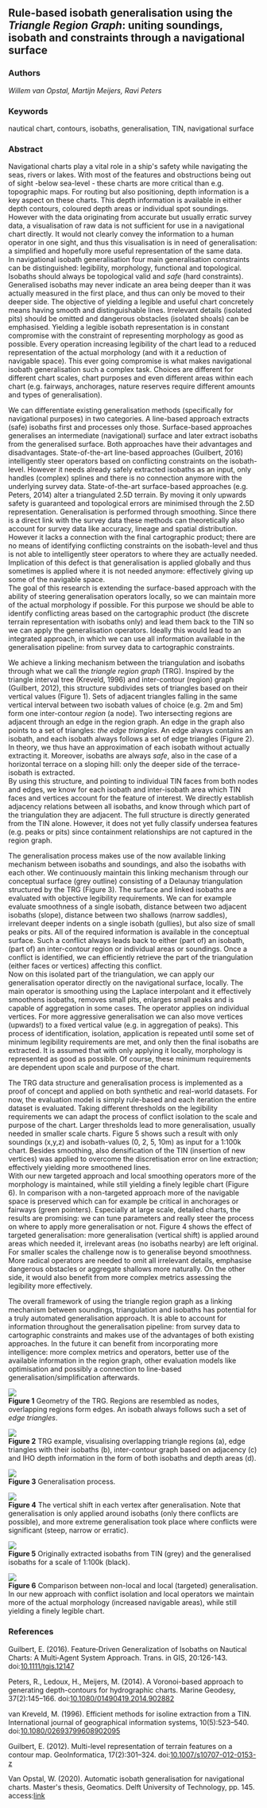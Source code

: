 ## Rule-based isobath generalisation using the *Triangle Region Graph*: uniting soundings, isobath and constraints through a navigational surface

### Authors

*Willem van Opstal, Martijn Meijers, Ravi Peters*

### Keywords

nautical chart, contours, isobaths, generalisation, TIN, navigational surface

### Abstract

Navigational charts play a vital role in a ship's safety while navigating the seas, rivers or lakes. With most of the features and obstructions being out of sight -below sea-level - these charts are more critical than e.g. topographic maps. For routing but also positioning, depth information is a key aspect on these charts. This depth information is available in either depth contours, coloured depth areas or individual spot soundings. However with the data originating from accurate but usually erratic survey data, a visualisation of raw data is not sufficient for use in a navigational chart directly. It would not clearly convey the information to a human operator in one sight, and thus this visualisation is in need of generalisation: a simplified and hopefully more useful representation of the same data.  
In navigational isobath generalisation four main generalisation constraints can be distinguished: legibility, morphology, functional and topological. Isobaths should always be topological valid and *safe* (hard constraints). Generalised isobaths may never indicate an area being deeper than it was actually measured in the first place, and thus can only be moved to their deeper side. The objective of yielding a legible and useful chart concretely means having smooth and distinguishable lines. Irrelevant details (isolated pits) should be omitted and dangerous obstacles (isolated shoals) can be emphasised. Yielding a legible isobath representation is in constant compromise with the constraint of representing morphology as good as possible. Every operation increasing legibility of the chart lead to a reduced representation of the actual morphology (and with it a reduction of navigable space). This ever going compromise is what makes navigational isobath generalisation such a complex task. Choices are different for different chart scales, chart purposes and even different areas within each chart (e.g. fairways, anchorages, nature reserves require different amounts and types of generalisation).

We can differentiate existing generalisation methods (specifically for navigational purposes) in two categories. A line-based approach extracts (safe) isobaths first and processes only those. Surface-based approaches generalises an intermediate (navigational) surface and later extract isobaths from the generalised surface. Both approaches have their advantages and disadvantages. State-of-the-art line-based approaches (Guilbert, 2016) intelligently steer operators based on conflicting constraints on the isobath-level. However it needs already safely extracted isobaths as an input, only handles (complex) splines and there is no connection anymore with the underlying survey data. State-of-the-art surface-based approaches (e.g. Peters, 2014) alter a triangulated 2.5D terrain. By moving it only upwards safety is guaranteed and topological errors are minimised through the 2.5D representation. Generalisation is performed through smoothing. Since there is a direct link with the survey data these methods can theoretically also account for survey data like accuracy, lineage and spatial distribution. However it lacks a connection with the final cartographic product; there are no means of identifying conflicting constraints on the isobath-level and thus is not able to intelligently steer operators to where they are actually needed. Implication of this defect is that generalisation is applied globally and thus sometimes is applied where it is not needed anymore: effectively giving up some of the navigable space.  
The goal of this research is extending the surface-based approach with the ability of steering generalisation operators locally, so we can maintain more of the actual morphology if possible. For this purpose we should be able to identify conflicting areas based on the cartographic product (the discrete terrain representation with isobaths only) and lead them back to the TIN so we can apply the generalisation operators. Ideally this would lead to an integrated approach, in which we can use all information available in the generalisation pipeline: from survey data to cartographic constraints.

We achieve a linking mechanism between the triangulation and isobaths through what we call the *triangle region graph* (TRG). Inspired by the triangle interval tree (Kreveld, 1996) and inter-contour (region) graph (Guilbert, 2012), this structure subdivides sets of triangles based on their vertical values (Figure 1). Sets of adjacent triangles falling in the same vertical interval between two isobath values of choice (e.g. 2m and 5m) form one inter-contour *region* (a node). Two intersecting regions are adjacent through an edge in the region graph. An edge in the graph also points to a set of triangles: *the edge triangles*. An edge always contains an isobath, and each isobath always follows a set of edge triangles (Figure 2). In theory, we thus have an approximation of each isobath without actually extracting it. Moreover, isobaths are always *safe*, also in the case of a horizontal terrace on a sloping hill: only the deeper side of the terrace-isobath is extracted.  
By using this structure, and pointing to individual TIN faces from both nodes and edges, we know for each isobath and inter-isobath area which TIN faces and vertices account for the feature of interest. We directly establish adjacency relations between all isobaths, and know through which part of the triangulation they are adjacent. The full structure is directly generated from the TIN alone. However, it does not yet fully classify undersea features (e.g. peaks or pits) since containment relationships are not captured in the region graph.

The generalisation process makes use of the now available linking mechanism between isobaths and soundings, and also the isobaths with each other. We continuously maintain this linking mechanism through our conceptual surface (grey outline) consisting of a Delaunay triangulation structured by the TRG (Figure 3). The surface and linked isobaths are evaluated with objective legibility requirements. We can for example evaluate smoothness of a single isobath, distance between two adjacent isobaths (slope), distance between two shallows (narrow saddles), irrelevant deeper indents on a single isobath (gullies), but also size of small peaks or pits. All of the required information is available in the conceptual surface. Such a conflict always leads back to either (part of) an isobath, (part of) an inter-contour region or individual areas or soundings. Once a conflict is identified, we can efficiently retrieve the part of the triangulation (either faces or vertices) affecting this conflict.  
Now on this isolated part of the triangulation, we can apply our generalisation operator directly on the navigational surface, locally. The main operator is smoothing using the Laplace interpolant and it effectively smoothens isobaths, removes small pits, enlarges small peaks and is capable of aggregation in some cases. The operator applies on individual vertices. For more aggressive generalisation we can also move vertices (upwards!) to a fixed vertical value (e.g. in aggregation of peaks). This process of identification, isolation, application is repeated until some set of minimum legibility requirements are met, and only then the final isobaths are extracted. It is assumed that with only applying it locally, morphology is represented as good as possible. Of course, these minimum requirements are dependent upon scale and purpose of the chart.

The TRG data structure and generalisation process is implemented as a proof of concept and applied on both synthetic and real-world datasets. For now, the evaluation model is simply rule-based and each iteration the entire dataset is evaluated. Taking different thresholds on the legibility requirements we can adapt the process of conflict isolation to the scale and purpose of the chart. Larger thresholds lead to more generalisation, usually needed in smaller scale charts. Figure 5 shows such a result with only soundings (x,y,z) and isobath-values (0, 2, 5, 10m) as input for a 1:100k chart. Besides smoothing, also densification of the TIN (insertion of new vertices) was applied to overcome the discretisation error on line extraction; effectively yielding more smoothened lines.  
With our new targeted approach and local smoothing operators more of the morphology is maintained, while still yielding a finely legible chart (Figure 6). In comparison with a non-targeted approach more of the navigable space is preserved which can for example be critical in anchorages or fairways (green pointers). Especially at large scale, detailed charts, the results are promising: we can tune parameters and really steer the process on where to apply more generalisation or not. Figure 4 shows the effect of targeted generalisation: more generalisation (vertical shift) is applied around areas which needed it, irrelevant areas (no isobaths nearby) are left original. For smaller scales the challenge now is to generalise beyond smoothness. More radical operators are needed to omit all irrelevant details, emphasise dangerous obstacles or aggregate shallows more naturally. On the other side, it would also benefit from more complex metrics assessing the legibility more effectively.

The overall framework of using the triangle region graph as a linking mechanism between soundings, triangulation and isobaths has potential for a truly automated generalisation approach. It is able to account for information throughout the generalisation pipeline: from survey data to cartographic constraints and makes use of the advantages of both existing approaches. In the future it can benefit from incorporating more intelligence: more complex metrics and operators, better use of the available information in the region graph, other evaluation models like optimisation and possibly a connection to line-based generalisation/simplification afterwards.

![](img/trg_generation.png)  
**Figure 1** Geometry of the TRG. Regions are resembled as nodes, overlapping regions form edges. An isobath always follows such a set of *edge triangles*.

![](img/trg_example.png)  
**Figure 2** TRG example, visualising overlapping triangle regions (a), edge triangles with their isobaths (b), inter-contour graph based on adjacency (c) and IHO depth information in the form of both isobaths and depth areas (d).

![](img/generalisation_process.png)  
**Figure 3** Generalisation process.

![](img/vertical_differences.png)  
**Figure 4** The vertical shift in each vertex after generalisation. Note that generalisation is only applied around isobaths (only there conflicts are possible), and more extreme generalisation took place where conflicts were significant (steep, narrow or erratic).

![](img/margate_tin_trg.png)  
**Figure 5** Originally extracted isobaths from TIN (grey) and the generalised isobaths for a scale of 1:100k (black).

![](img/margate_comparison.png)  
**Figure 6** Comparison between non-local and local (targeted) generalisation. In our new approach with conflict isolation and local operators we maintain more of the actual morphology (increased navigable areas), while still yielding a finely legible chart.

### References

Guilbert, E. (2016). Feature‐Driven Generalization of Isobaths on Nautical Charts: A Multi‐Agent System Approach. Trans. in GIS, 20:126-143. doi:[10.1111/tgis.12147](https://doi.org/10.1111/tgis.12147)

Peters, R., Ledoux, H., Meijers, M. (2014). A Voronoi-based approach to generating depth-contours for hydrographic charts. Marine Geodesy, 37(2):145–166. doi:[10.1080/01490419.2014.902882](https://doi.org/10.1080/01490419.2014.902882)

van Kreveld, M. (1996). Efficient methods for isoline extraction from a TIN. International journal of geographical information systems, 10(5):523–540. doi:[10.1080/02693799608902095](https://doi.org/10.1080/02693799608902095)

Guilbert, E. (2012). Multi-level representation of terrain features on a contour map. GeoInformatica, 17(2):301–324. doi:[10.1007/s10707-012-0153-z](https://doi.org/10.1007/s10707-012-0153-z)

Van Opstal, W. (2020). Automatic isobath generalisation for navigational charts. Master's thesis, Geomatics. Delft University of Technology, pp. 145. access:[link](http://resolver.tudelft.nl/uuid:2e95de28-c9ce-4d07-8131-ae3c4c5b9d86)

